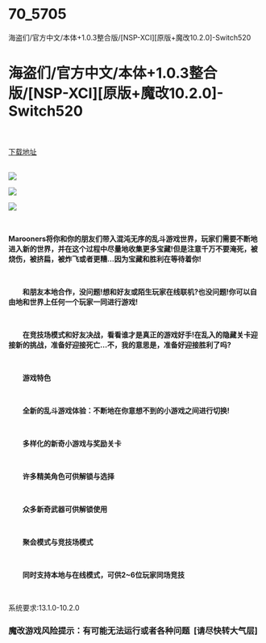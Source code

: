# 70_5705
海盗们/官方中文/本体+1.0.3整合版/[NSP-XCI][原版+魔改10.2.0]-Switch520
# 海盗们/官方中文/本体+1.0.3整合版/[NSP-XCI][原版+魔改10.2.0]-Switch520
 <br/></br>
[下载地址](https://www.switch520.cc/article/5705 "下载地址")
<br/></br>

<p><img src="https://www.switch520.cc/muke_img/upload_art_editor_20210302-1_73b031f6dd318ef51ea832d646c63e11.jpg"></p>
<p><img src="https://www.switch520.cc/muke_img/upload_art_editor_20210302-1_39da06d420a66dd56ad679939dae4b19.jpg"></p>
<p><img src="https://www.switch520.cc/muke_img/upload_art_editor_20210302-1_bcd3e3e952acaf011ffd815a81996ac2.jpg"></p>
<p>&nbsp;</p>
<p><strong>Marooners将你和你的朋友们带入混沌无序的乱斗游戏世界，玩家们需要不断地进入新的世界，并在这个过程中尽量地收集更多宝藏!但是注意千万不要淹死，被烧伤，被挤扁，被炸飞或者更糟…因为宝藏和胜利在等待着你!</strong></p>
<p>&nbsp;</p>
<p><strong>　　和朋友本地合作，没问题!想和好友或陌生玩家在线联机?也没问题!你可以自由地和世界上任何一个玩家一同进行游戏!</strong></p>
<p>&nbsp;</p>
<p><strong>　　在竞技场模式和好友决战，看看谁才是真正的游戏好手!在乱入的隐藏关卡迎接新的挑战，准备好迎接死亡…不，我的意思是，准备好迎接胜利了吗?</strong></p>
<p>&nbsp;</p>
<p><strong>　　游戏特色</strong></p>
<p>&nbsp;</p>
<p><strong>　　全新的乱斗游戏体验：不断地在你意想不到的小游戏之间进行切换!</strong></p>
<p>&nbsp;</p>
<p><strong>　　多样化的新奇小游戏与奖励关卡</strong></p>
<p>&nbsp;</p>
<p><strong>　　许多精美角色可供解锁与选择</strong></p>
<p>&nbsp;</p>
<p><strong>　　众多新奇武器可供解锁使用</strong></p>
<p>&nbsp;</p>
<p><strong>　　聚会模式与竞技场模式</strong></p>
<p>&nbsp;</p>
<p><strong>　　同时支持本地与在线模式，可供2~6位玩家同场竞技</strong></p>
<p>&nbsp;</p>
<p>系统要求:13.1.0-10.2.0</p>
<h3>魔改游戏风险提示：有可能无法运行或者各种问题 &nbsp;[请尽快转大气层]</h3>



<p>&nbsp;</p>
